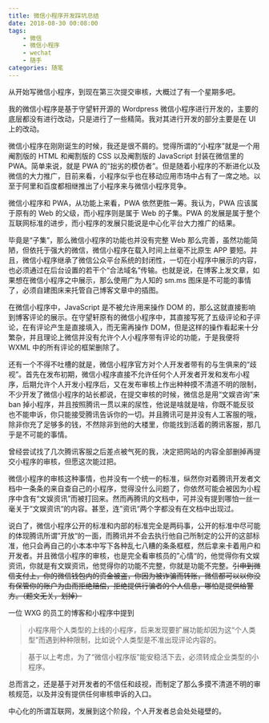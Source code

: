 ```yaml
---
title: 微信小程序开发踩坑总结
date: 2018-08-30 00:08:00
tags: 
    - 微信
    - 微信小程序
    - wechat
    - 随手
categories: 随笔
---
```

从开始写微信小程序，到现在第三次提交审核，大概过了有一个星期多吧。

我的微信小程序是基于守望轩开源的 Wordpress 微信小程序进行开发的，主要的底层都没有进行改动，只是进行了一些精简。我对其进行开发的部分主要是在 UI 上的改动。

微信小程序在刚刚诞生的时候，我还是很不屑的。觉得所谓的“小程序”就是一个用阉割版的 HTML 和阉割版的 CSS 以及阉割版的 JavaScript 封装在微信里的 PWA。简单来说，就是 PWA 的“拙劣的模仿者”。但是随着小程序的不断进化以及微信的大力推广，目前来看，小程序似乎也在移动应用市场中占有了一席之地。以至于阿里和百度都相继推出了小程序来与微信小程序竞争。

微信小程序和 PWA，从功能上来看，PWA 依然更胜一筹。我认为，PWA 应该属于原有的 Web 的父级，而小程序则是属于 Web 的子集。PWA 的发展是属于整个互联网标准的进步，而小程序的发展只能说是中心化平台大力推广的结果。

毕竟是“子集”，那么微信小程序的功能也并没有完整 Web 那么完善，虽然功能简陋，但依托于强大的微信，微信小程序在载入时间上丝毫不比原生 APP 要短。并且，微信小程序继承了微信公众平台系统的封闭性，一切在小程序中展示的内容，也必须通过在后台设置的若干个“合法域名”传输。也就是说，在博客上发文章，如果想在微信小程序之中展示，那么使用广为人知的 sm.ms 图床是不可能的事情了，必须自建图床来托管自己博客文章中的插图。

在微信小程序中，JavaScript 是不被允许用来操作 DOM 的，那么这就直接影响到博客评论的展示。在守望轩原有的微信小程序中，其直接写死了五级评论和子评论，在有评论产生是直接填入，而无需再操作 DOM，但是这样的操作看起来十分繁杂，并且理论上微信并没有允许个人小程序带有评论的功能，于是我便将 WXML 中的所有评论的框架删除了。

还有一个不得不吐槽的就是，微信小程序官方对个人开发者带有的与生俱来的“歧视”。首先在发布初期，微信小程序直接不允许任何个人开发者开发和发布小程序，后期允许个人开发小程序后，又在发布审核上作出种种摸不清道不明的限制，不少开发了微信小程序的站长都说，在提交审核的时候，微信总是用“文娱咨询”来 ban 掉小程序，并且按照腾讯一贯以来的尿性，他说是啥就是啥，你既不能反驳也不能申诉，你只能接受腾讯告诉你的一切。并且腾讯可是并没有人工客服的哦，除非你充了足够多的钱，不然除非到他的大楼里，你能找到活着的腾讯客服，那几乎是不可能的事情。

曾经尝试找了几次腾讯客服之后差点被气死的我，决定把网站的内容全部删掉再提交小程序的审核，但愿这次能过把。

微信小程序的审核这种事情，也并没有一个统一的标准，纵然你对着腾讯开发者文档中一条条的来自查自己的小程序，觉得没什么问题了，你依然可能会被因为小程序中含有“文娱资讯”而被打回来。然而再腾讯的文档中，可并没有提到哪怕一丝一毫关于“文娱资讯“的内容。甚至，连”资讯“两个字都没有在文档中出现过。

说白了，微信小程序公开的标准和内部的标准完全是两码事，公开的标准中尽可能的体现腾讯所谓”开放“的一面，而腾讯并不会去执行他自己所制定的公开的这部标准，他只会再自己的小本本中写下各种乱七八糟的条条框框，然后拿来卡着用户和开发者。并且微信小程序的审核，也是完全看审核员的”心情“的，他觉得你有文娱资讯，你就是有文娱资讯，他觉得你的功能不完整，你就是功能不完整。~~引申到微信支付上，你的微信钱包内的资金被盗，你因为被诈骗而转账，微信都可以以你没有保管你的账户为由而拒绝赔偿，拒绝提供行骗者的个人信息，哪怕是提供给警方。（题文无关，划掉）~~

一位 WXG 的员工的博客和小程序中提到

> 小程序用个人类型的上线的小程序，后来发现要扩展功能却因为这“个人类型”而遇到种种限制，比如说个人类型是不准出现评论内容的。

> 基于以上考虑，为了“微信小程序版”能安稳活下去，必须转成企业类型的小程序。

总而言之，还是基于对开发者的不信任和歧视，而制定了那么多摸不清道不明的审核规范，以及并没有提供任何审核申诉的入口。

中心化的所谓互联网，发展到这个阶段，个人开发者总会处处碰壁的。